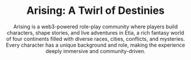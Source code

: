 <span align="center">
<h1> Arising: A Twirl of Destinies </h1>

Arising is a web3-powered role-play community where players build characters, shape stories, and live adventures in Etia, a rich fantasy world of four continents filled with diverse races, cities, conflicts, and mysteries. Every character has a unique background and role, making the experience deeply immersive and community-driven.